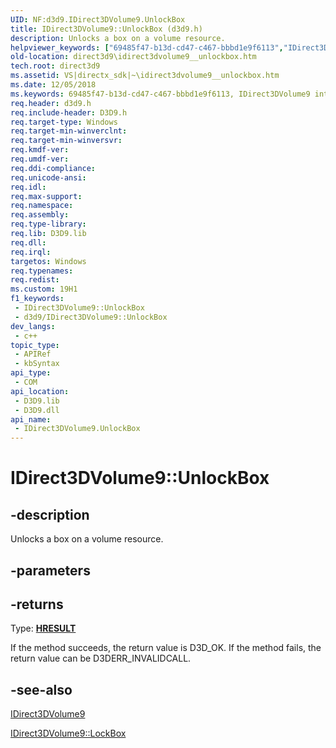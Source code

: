 ```yaml
---
UID: NF:d3d9.IDirect3DVolume9.UnlockBox
title: IDirect3DVolume9::UnlockBox (d3d9.h)
description: Unlocks a box on a volume resource.
helpviewer_keywords: ["69485f47-b13d-cd47-c467-bbbd1e9f6113","IDirect3DVolume9 interface [Direct3D 9]","UnlockBox method","IDirect3DVolume9.UnlockBox","IDirect3DVolume9::UnlockBox","UnlockBox","UnlockBox method [Direct3D 9]","UnlockBox method [Direct3D 9]","IDirect3DVolume9 interface","d3d9helper/IDirect3DVolume9::UnlockBox","direct3d9.idirect3dvolume9__unlockbox"]
old-location: direct3d9\idirect3dvolume9__unlockbox.htm
tech.root: direct3d9
ms.assetid: VS|directx_sdk|~\idirect3dvolume9__unlockbox.htm
ms.date: 12/05/2018
ms.keywords: 69485f47-b13d-cd47-c467-bbbd1e9f6113, IDirect3DVolume9 interface [Direct3D 9],UnlockBox method, IDirect3DVolume9.UnlockBox, IDirect3DVolume9::UnlockBox, UnlockBox, UnlockBox method [Direct3D 9], UnlockBox method [Direct3D 9],IDirect3DVolume9 interface, d3d9helper/IDirect3DVolume9::UnlockBox, direct3d9.idirect3dvolume9__unlockbox
req.header: d3d9.h
req.include-header: D3D9.h
req.target-type: Windows
req.target-min-winverclnt: 
req.target-min-winversvr: 
req.kmdf-ver: 
req.umdf-ver: 
req.ddi-compliance: 
req.unicode-ansi: 
req.idl: 
req.max-support: 
req.namespace: 
req.assembly: 
req.type-library: 
req.lib: D3D9.lib
req.dll: 
req.irql: 
targetos: Windows
req.typenames: 
req.redist: 
ms.custom: 19H1
f1_keywords:
 - IDirect3DVolume9::UnlockBox
 - d3d9/IDirect3DVolume9::UnlockBox
dev_langs:
 - c++
topic_type:
 - APIRef
 - kbSyntax
api_type:
 - COM
api_location:
 - D3D9.lib
 - D3D9.dll
api_name:
 - IDirect3DVolume9.UnlockBox
---
```


# IDirect3DVolume9::UnlockBox


## -description

Unlocks a box on a volume resource.

## -parameters

## -returns

Type: <b><a href="/windows/win32/com/structure-of-com-error-codes">HRESULT</a></b>

If the method succeeds, the return value is D3D_OK. If the method fails, the return value can be D3DERR_INVALIDCALL.

## -see-also

<a href="https://docs.microsoft.com/windows/desktop/api/d3d9helper/nn-d3d9helper-idirect3dvolume9">IDirect3DVolume9</a>



<a href="https://docs.microsoft.com/windows/desktop/api/d3d9helper/nf-d3d9helper-idirect3dvolume9-lockbox">IDirect3DVolume9::LockBox</a>

